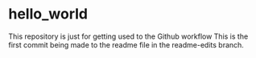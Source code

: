 # hello_world
This repository is just for getting used to the Github workflow
This is the first commit being made to the readme file in the readme-edits branch.
